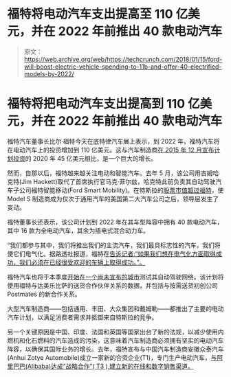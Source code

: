 # 福特将电动汽车支出提高至 110 亿美元，并在 2022 年前推出 40 款电动汽车 

> 原文：<https://web.archive.org/web/https://techcrunch.com/2018/01/15/ford-will-boost-electric-vehicle-spending-to-11b-and-offer-40-electrified-models-by-2022/>

# 福特将把电动汽车支出提高到 110 亿美元，并在 2022 年前推出 40 款电动汽车

福特汽车董事长比尔·福特今天在底特律汽车展上表示，到 2022 年，福特汽车将在电动汽车上的投资增加到 110 亿美元。这与汽车制造商[在 2015 年 12 月宣布计划投资](https://web.archive.org/web/20230122155132/https://media.ford.com/content/fordmedia/fna/us/en/news/2015/12/10/ford-investing-4-5-billion-in-electrified-vehicle-solutions.html)的 2020 年 45 亿美元相比，是一个巨大的增长。

然而，自那以后，福特越来越关注电动和智能汽车。去年 5 月，该公司用吉姆哈克特(Jim Hackett)取代了首席执行官马克·菲尔兹，哈克特此前负责其自动驾驶汽车子公司福特智能移动(Ford Smart Mobility)。在特斯拉的[股票市值超过福特](https://web.archive.org/web/20230122155132/https://www.marketwatch.com/story/tesla-surpasses-ford-to-become-no-2-us-car-maker-2017-04-03)，使 Model S 制造商成为仅次于通用汽车的美国第二大汽车公司之后，领导层发生了变动。

福特董事长还表示，该公司计划到 2022 年在其车型阵容中拥有 40 款电动汽车，其中 16 款为全电动汽车，其余为插电式混合动力车。

“我们都参与其中，我们将推出我们的主流汽车，我们最具标志性的汽车，我们将使它们电气化。据路透社报道，福特在[告诉记者:“如果我们想在电气化方面取得成功，我们必须在已经很受欢迎的车辆上取得成功。”。](https://web.archive.org/web/20230122155132/https://www.reuters.com/article/us-autoshow-detroit-ford-motor/ford-plans-11-billion-investment-40-electrified-vehicles-by-2022-idUSKBN1F30YZ)

福特汽车也将于本季度[开始在一个尚未宣布的城市](https://web.archive.org/web/20230122155132/http://fortune.com/2018/01/10/ford-ceo-as-car-industry-critic/)测试其自动驾驶网络。该计划将使用福特与达美乐比萨的送货合作伙伴关系的数据，并包括与按需送货初创公司 Postmates 的新合作关系。

大型汽车制造商——包括通用、丰田、大众集团和戴姆勒——都推出了主要的电动汽车计划，以满足消费者需求并抵御来自特斯拉的竞争。

另一个关键原因是中国、印度、法国和英国等国家出台了新的法规，以减少使用内燃机和化石燃料的汽车造成的污染，这意味着汽车制造商必须拥有坚实的电动汽车阵容，以确保其国际业务的增长。去年，福特宣布与中国汽车制造商安徽众泰汽车(Anhui Zotye Automobile)成立一家新的合资企业(T1)，专门生产电动汽车，[与阿里巴巴(Alibaba)达成“战略合作”( T3 ),建立新的在线和数字销售渠道。](https://web.archive.org/web/20230122155132/https://www.reuters.com/article/us-china-autos-ford-alibaba/exclusive-ford-set-for-china-tie-up-with-alibaba-to-test-online-direct-auto-sales-source-idUSKBN1E016F)